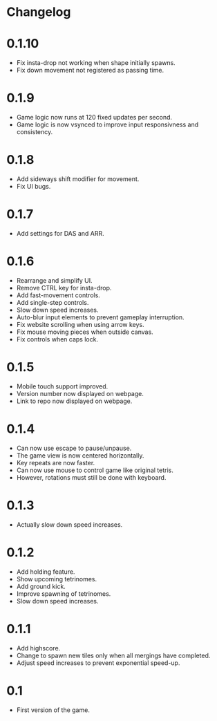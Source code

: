 # Changelog

# 0.1.10

 - Fix insta-drop not working when shape initially spawns.
 - Fix down movement not registered as passing time.

# 0.1.9
 
 - Game logic now runs at 120 fixed updates per second.
 - Game logic is now vsynced to improve input responsivness and consistency.

# 0.1.8

 - Add sideways shift modifier for movement.
 - Fix UI bugs.

# 0.1.7

 - Add settings for DAS and ARR.

# 0.1.6

 - Rearrange and simplify UI.
 - Remove CTRL key for insta-drop.
 - Add fast-movement controls.
 - Add single-step controls.
 - Slow down speed increases.
 - Auto-blur input elements to prevent gameplay interruption.
 - Fix website scrolling when using arrow keys.
 - Fix mouse moving pieces when outside canvas.
 - Fix controls when caps lock.

# 0.1.5

 - Mobile touch support improved.
 - Version number now displayed on webpage.
 - Link to repo now displayed on webpage.

# 0.1.4

 - Can now use escape to pause/unpause.
 - The game view is now centered horizontally.
 - Key repeats are now faster.
 - Can now use mouse to control game like original tetris.
 - However, rotations must still be done with keyboard.

# 0.1.3

 - Actually slow down speed increases.

# 0.1.2

 - Add holding feature.
 - Show upcoming tetrinomes.
 - Add ground kick.
 - Improve spawning of tetrinomes.
 - Slow down speed increases.

# 0.1.1

 - Add highscore.
 - Change to spawn new tiles only when all mergings have completed.
 - Adjust speed increases to prevent exponential speed-up.

# 0.1

 - First version of the game.
